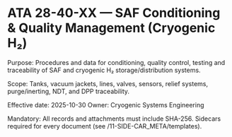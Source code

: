 # ATA 28-40-XX — SAF Conditioning & Quality Management (Cryogenic H₂)

Purpose: Procedures and data for conditioning, quality control, testing and traceability of SAF and cryogenic H₂ storage/distribution systems.

Scope: Tanks, vacuum jackets, lines, valves, sensors, relief systems, purge/inerting, NDT, and DPP traceability.

Effective date: 2025-10-30
Owner: Cryogenic Systems Engineering

Mandatory: All records and attachments must include SHA-256. Sidecars required for every document (see /11-SIDE-CAR_META/templates).
